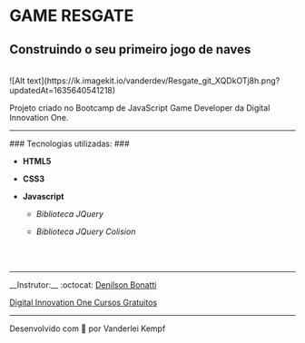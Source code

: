 # GAME RESGATE #
## Construindo o seu primeiro jogo de naves ##
<br/>
![Alt text](https://ik.imagekit.io/vanderdev/Resgate_git_XQDkOTj8h.png?updatedAt=1635640541218)

Projeto criado no Bootcamp de JavaScript Game Developer da Digital Innovation One.
<br/>
<hr />
### Tecnologias utilizadas: ###
<br/>

* **HTML5**

* **CSS3**

* **Javascript**

  * *Biblioteca JQuery*

  * *Biblioteca JQuery Colision*

<br/>
<br/>

<hr />
__Instrutor:__ :octocat: <a href="https://github.com/denilsonbonatti">Denilson Bonatti</a>


[Digital Innovation One Cursos Gratuitos](https://digitalinnovation.one/ "Clique e acesse agora!")
<hr />

Desenvolvido com 💜 por Vanderlei Kempf